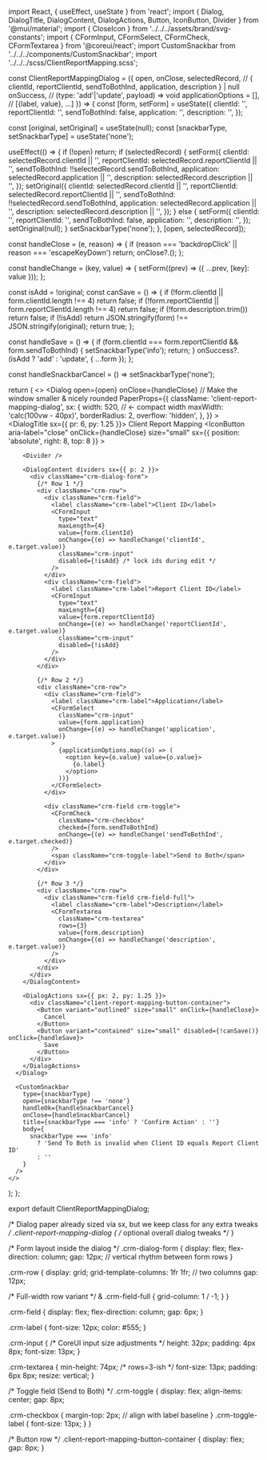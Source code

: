 import React, { useEffect, useState } from 'react';
import { Dialog, DialogTitle, DialogContent, DialogActions, Button, IconButton, Divider } from '@mui/material';
import { CloseIcon } from '../../../assets/brand/svg-constants';
import { CFormInput, CFormSelect, CFormCheck, CFormTextarea } from '@coreui/react';
import CustomSnackbar from '../../../components/CustomSnackbar';
import '../../../scss/ClientReportMapping.scss';

const ClientReportMappingDialog = ({
  open,
  onClose,
  selectedRecord,             // { clientId, reportClientId, sendToBothInd, application, description } | null
  onSuccess,                   // (type: 'add'|'update', payload) => void
  applicationOptions = [],     // [{label, value}, ...]
}) => {
  const [form, setForm] = useState({
    clientId: '',
    reportClientId: '',
    sendToBothInd: false,
    application: '',
    description: '',
  });

  const [original, setOriginal] = useState(null);
  const [snackbarType, setSnackbarType] = useState('none');

  useEffect(() => {
    if (!open) return;
    if (selectedRecord) {
      setForm({
        clientId: selectedRecord.clientId || '',
        reportClientId: selectedRecord.reportClientId || '',
        sendToBothInd: !!selectedRecord.sendToBothInd,
        application: selectedRecord.application || '',
        description: selectedRecord.description || '',
      });
      setOriginal({
        clientId: selectedRecord.clientId || '',
        reportClientId: selectedRecord.reportClientId || '',
        sendToBothInd: !!selectedRecord.sendToBothInd,
        application: selectedRecord.application || '',
        description: selectedRecord.description || '',
      });
    } else {
      setForm({
        clientId: '',
        reportClientId: '',
        sendToBothInd: false,
        application: '',
        description: '',
      });
      setOriginal(null);
    }
    setSnackbarType('none');
  }, [open, selectedRecord]);

  const handleClose = (e, reason) => {
    if (reason === 'backdropClick' || reason === 'escapeKeyDown') return;
    onClose?.();
  };

  const handleChange = (key, value) => {
    setForm((prev) => ({ ...prev, [key]: value }));
  };

  const isAdd = !original;
  const canSave = () => {
    if (!form.clientId || form.clientId.length !== 4) return false;
    if (!form.reportClientId || form.reportClientId.length !== 4) return false;
    if (!form.description.trim()) return false;
    if (!isAdd) return JSON.stringify(form) !== JSON.stringify(original);
    return true;
  };

  const handleSave = () => {
    if (form.clientId === form.reportClientId && form.sendToBothInd) {
      setSnackbarType('info');
      return;
    }
    onSuccess?.(isAdd ? 'add' : 'update', { ...form });
  };

  const handleSnackbarCancel = () => setSnackbarType('none');

  return (
    <>
      <Dialog
        open={open}
        onClose={handleClose}
        // Make the window smaller & nicely rounded
        PaperProps={{
          className: 'client-report-mapping-dialog',
          sx: {
            width: 520,                          // ← compact width
            maxWidth: 'calc(100vw - 40px)',
            borderRadius: 2,
            overflow: 'hidden',
          },
        }}
      >
        <DialogTitle sx={{ pr: 6, py: 1.25 }}>
          Client Report Mapping
          <IconButton
            aria-label="close"
            onClick={handleClose}
            size="small"
            sx={{ position: 'absolute', right: 8, top: 8 }}
          >
            <CloseIcon />
          </IconButton>
        </DialogTitle>

        <Divider />

        <DialogContent dividers sx={{ p: 2 }}>
          <div className="crm-dialog-form">
            {/* Row 1 */}
            <div className="crm-row">
              <div className="crm-field">
                <label className="crm-label">Client ID</label>
                <CFormInput
                  type="text"
                  maxLength={4}
                  value={form.clientId}
                  onChange={(e) => handleChange('clientId', e.target.value)}
                  className="crm-input"
                  disabled={!isAdd} /* lock ids during edit */
                />
              </div>
              <div className="crm-field">
                <label className="crm-label">Report Client ID</label>
                <CFormInput
                  type="text"
                  maxLength={4}
                  value={form.reportClientId}
                  onChange={(e) => handleChange('reportClientId', e.target.value)}
                  className="crm-input"
                  disabled={!isAdd}
                />
              </div>
            </div>

            {/* Row 2 */}
            <div className="crm-row">
              <div className="crm-field">
                <label className="crm-label">Application</label>
                <CFormSelect
                  className="crm-input"
                  value={form.application}
                  onChange={(e) => handleChange('application', e.target.value)}
                >
                  {applicationOptions.map((o) => (
                    <option key={o.value} value={o.value}>
                      {o.label}
                    </option>
                  ))}
                </CFormSelect>
              </div>

              <div className="crm-field crm-toggle">
                <CFormCheck
                  className="crm-checkbox"
                  checked={form.sendToBothInd}
                  onChange={(e) => handleChange('sendToBothInd', e.target.checked)}
                />
                <span className="crm-toggle-label">Send to Both</span>
              </div>
            </div>

            {/* Row 3 */}
            <div className="crm-row">
              <div className="crm-field crm-field-full">
                <label className="crm-label">Description</label>
                <CFormTextarea
                  className="crm-textarea"
                  rows={3}
                  value={form.description}
                  onChange={(e) => handleChange('description', e.target.value)}
                />
              </div>
            </div>
          </div>
        </DialogContent>

        <DialogActions sx={{ px: 2, py: 1.25 }}>
          <div className="client-report-mapping-button-container">
            <Button variant="outlined" size="small" onClick={handleClose}>
              Cancel
            </Button>
            <Button variant="contained" size="small" disabled={!canSave()} onClick={handleSave}>
              Save
            </Button>
          </div>
        </DialogActions>
      </Dialog>

      <CustomSnackbar
        type={snackbarType}
        open={snackbarType !== 'none'}
        handleOk={handleSnackbarCancel}
        onClose={handleSnackbarCancel}
        title={snackbarType === 'info' ? 'Confirm Action' : ''}
        body={
          snackbarType === 'info'
            ? 'Send To Both is invalid when Client ID equals Report Client ID'
            : ''
        }
      />
    </>
  );
};

export default ClientReportMappingDialog;



/* Dialog paper already sized via sx, but we keep class for any extra tweaks */
.client-report-mapping-dialog {
  /* optional overall dialog tweaks */
}

/* Form layout inside the dialog */
.crm-dialog-form {
  display: flex;
  flex-direction: column;
  gap: 12px; // vertical rhythm between form rows
}

.crm-row {
  display: grid;
  grid-template-columns: 1fr 1fr; // two columns
  gap: 12px;

  /* Full-width row variant */
  & .crm-field-full {
    grid-column: 1 / -1;
  }
}

.crm-field {
  display: flex;
  flex-direction: column;
  gap: 6px;
}

.crm-label {
  font-size: 12px;
  color: #555;
}

.crm-input {
  /* CoreUI input size adjustments */
  height: 32px;
  padding: 4px 8px;
  font-size: 13px;
}

.crm-textarea {
  min-height: 74px; /* rows=3-ish */
  font-size: 13px;
  padding: 6px 8px;
  resize: vertical;
}

/* Toggle field (Send to Both) */
.crm-toggle {
  display: flex;
  align-items: center;
  gap: 8px;

  .crm-checkbox {
    margin-top: 2px; // align with label baseline
  }
  .crm-toggle-label {
    font-size: 13px;
  }
}

/* Button row */
.client-report-mapping-button-container {
  display: flex;
  gap: 8px;
}





